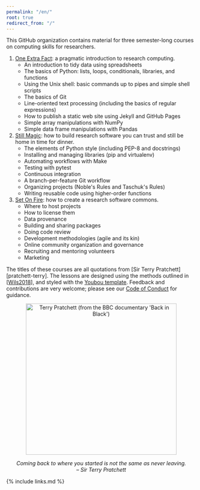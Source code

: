 ```yaml
---
permalink: "/en/"
root: true
redirect_from: "/"
---
```


This GitHub organization contains material for three semester-long courses on computing skills for researchers.

1.  [One Extra Fact](https://merely-useful.github.io/one-extra-fact/):
    a pragmatic introduction to research computing.
    -   An introduction to tidy data using spreadsheets
    -   The basics of Python: lists, loops, conditionals, libraries, and functions
    -   Using the Unix shell: basic commands up to pipes and simple shell scripts
    -   The basics of Git
    -   Line-oriented text processing (including the basics of regular expressions)
    -   How to publish a static web site using Jekyll and GitHub Pages
    -   Simple array manipulations with NumPy
    -   Simple data frame manipulations with Pandas
2.  [Still Magic](https://merely-useful.github.io/still-magic/):
    how to build research software you can trust and still be home in time for dinner.
    -   The elements of Python style (including PEP-8 and docstrings)
    -   Installing and managing libraries (pip and virtualenv)
    -   Automating workflows with Make
    -   Testing with pytest
    -   Continuous integration
    -   A branch-per-feature Git workflow
    -   Organizing projects (Noble's Rules and Taschuk's Rules)
    -   Writing reusable code using higher-order functions
3.  [Set On Fire](https://merely-useful.github.io/set-on-fire/):
    how to create a research software commons.
    -   Where to host projects
    -   How to license them
    -   Data provenance
    -   Building and sharing packages
    -   Doing code review
    -   Development methodologies (agile and its kin)
    -   Online community organization and governance
    -   Recruiting and mentoring volunteers
    -   Marketing

The titles of these courses are all quotations from [Sir Terry Pratchett][pratchett-terry].
The lessons are designed using the methods outlined in [[Wils2018](#CITE)],
and styled with the [Youbou template](https://github.com/merely-useful/youbou).
Feedback and contributions are very welcome;
please see our [Code of Conduct](./conduct/) for guidance.

<div align="center">
  <p><img src="{{'/files/pratchett-back-in-black.png'|relative_url}}" width="400" alt="Terry Pratchett (from the BBC documentary 'Back in Black')" /></p>
  <p><em>Coming back to where you started is not the same as never leaving.<br/>&ndash; Sir Terry Pratchett</em></p>
</div>

{% include links.md %}
